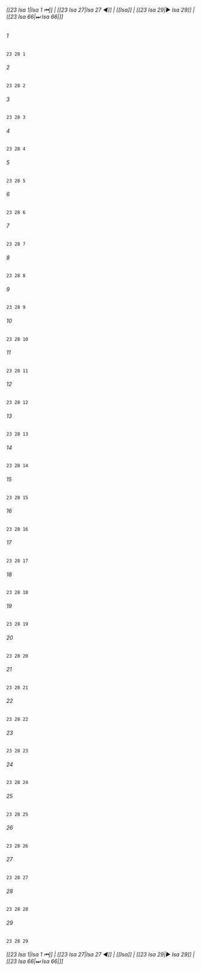 
###### [[23 Isa 1|Isa 1 ⏮]] | [[23 Isa 27|Isa 27 ◀]] | [[Isa]] | [[23 Isa 29|▶ Isa 29]] | [[23 Isa 66|⏭ Isa 66|]]

###### 1
``` verse
23 28 1 
```
###### 2
``` verse
23 28 2 
```
###### 3
``` verse
23 28 3 
```
###### 4
``` verse
23 28 4 
```
###### 5
``` verse
23 28 5 
```
###### 6
``` verse
23 28 6 
```
###### 7
``` verse
23 28 7 
```
###### 8
``` verse
23 28 8 
```
###### 9
``` verse
23 28 9 
```
###### 10
``` verse
23 28 10 
```
###### 11
``` verse
23 28 11 
```
###### 12
``` verse
23 28 12 
```
###### 13
``` verse
23 28 13 
```
###### 14
``` verse
23 28 14 
```
###### 15
``` verse
23 28 15 
```
###### 16
``` verse
23 28 16 
```
###### 17
``` verse
23 28 17 
```
###### 18
``` verse
23 28 18 
```
###### 19
``` verse
23 28 19 
```
###### 20
``` verse
23 28 20 
```
###### 21
``` verse
23 28 21 
```
###### 22
``` verse
23 28 22 
```
###### 23
``` verse
23 28 23 
```
###### 24
``` verse
23 28 24 
```
###### 25
``` verse
23 28 25 
```
###### 26
``` verse
23 28 26 
```
###### 27
``` verse
23 28 27 
```
###### 28
``` verse
23 28 28 
```
###### 29
``` verse
23 28 29 
```

###### [[23 Isa 1|Isa 1 ⏮]] | [[23 Isa 27|Isa 27 ◀]] | [[Isa]] | [[23 Isa 29|▶ Isa 29]] | [[23 Isa 66|⏭ Isa 66|]]

